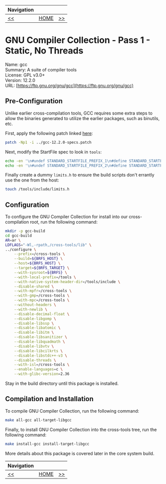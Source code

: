 | Navigation |||
| --- | --- | ---: |
| [<<](./GNUBinutils.md) | [HOME](../README.md) | [>>](./GNUGLibC32bit.md) |

# GNU Compiler Collection - Pass 1 - Static, No Threads

Name: gcc<br />
Summary: A suite of compiler tools<br />
License: GPL v3.0+<br />
Version: 12.2.0<br />
URL: [https://ftp.gnu.org/gnu/gcc](https://ftp.gnu.org/gnu/gcc)<br />

## Pre-Configuration

Unlike earlier cross-compilation tools, GCC requires some extra steps to allow the binaries generated
to utilize the earlier packages, such as binutils, etc.

First, apply the following patch linked [here](./patches/gcc-12.2.0-specs.patch):

```bash
patch -Np1 -i ../gcc-12.2.0-specs.patch
```

Next, modify the StartFile spec to look in `tools`:

```bash
echo -en '\n#undef STANDARD_STARTFILE_PREFIX_1\n#define STANDARD_STARTFILE_PREFIX_1 "/tools/lib/"\n' >> gcc/config/linux.h
echo -en '\n#undef STANDARD_STARTFILE_PREFIX_2\n#define STANDARD_STARTFILE_PREFIX_2 ""\n' >> gcc/config/linux.h
```

Finally create a dummy `limits.h` to ensure the build scripts don't errantly use the one from the host:

```bash
touch /tools/include/limits.h
```

## Configuration

To configure the GNU Compiler Collection for install into our cross-compilation root, run the following command:

```bash
mkdir -p gcc-build
cd gcc-build
AR=ar \
LDFLAGS="-Wl,-rpath,/cross-tools/lib" \
../configure \
    --prefix=/cross-tools \
    --build=${BRFS_HOST} \
    --host=${BRFS_HOST} \
    --target=${BRFS_TARGET} \
    --with-sysroot=${BRFS} \
    --with-local-prefix=/tools \
    --with-native-system-header-dir=/tools/include \
    --disable-shared \
    --with-mpfr=/cross-tools \
    --with-gmp=/cross-tools \
    --with-mpc=/cross-tools \
    --without-headers \
    --with-newlib \
    --disable-decimal-float \
    --disable-libgomp \
    --disable-libssp \
    --disable-libatomic \
    --disable-libitm \
    --disable-libsanitizer \
    --disable-libquadmath \
    --disable-libvtv \
    --disable-libcilkrts \
    --disable-libstdc++-v3 \
    --disable-threads \
    --with-isl=/cross-tools \
    --enable-languages=c \
    --with-glibc-version=2.36
```

Stay in the build directory until this package is installed.

## Compilation and Installation

To compile GNU Compiler Collection, run the following command:

```bash
make all-gcc all-target-libgcc
```

Finally, to install GNU Compiler Collection into the cross-tools tree, run the following command:

```bash
make install-gcc install-target-libgcc
```

More details about this package is covered later in the core system build.

| Navigation |||
| --- | --- | ---: |
| [<<](./GNUBinutils.md) | [HOME](../README.md) | [>>](./GNUGLibC32bit.md) |

